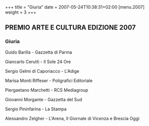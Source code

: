 +++
title = "Giuria"
date = 2007-05-24T10:38:31+02:00
[menu.2007]
weight = 3
+++

## PREMIO ARTE E CULTURA EDIZIONE 2007

### Giuria

Guido Barilla - Gazzetta di Parma

Giancarlo Cerutti - Il Sole 24 Ore

Sergio Gelmi di Caporiacco - L'Adige

Marisa Monti Riffeser - Poligrafici Editoriale

Piergaetano Marchetti - RCS Mediagroup

Giovanni Morgante - Gazzetta del Sud

Sergio Pininfarina - La Stampa

Alessandro Zelgher - L'Arena, Il Giornale di Vicenza e Brescia Oggi
